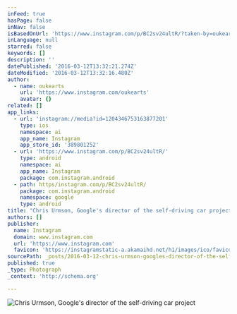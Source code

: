 ```yaml
---
inFeed: true
hasPage: false
inNav: false
isBasedOnUrl: 'https://www.instagram.com/p/BC2sv24ultR/?taken-by=oukearts'
inLanguage: null
starred: false
keywords: []
description: ''
datePublished: '2016-03-12T13:32:21.274Z'
dateModified: '2016-03-12T13:32:16.480Z'
author:
  - name: oukearts
    url: 'https://www.instagram.com/oukearts'
    avatar: {}
related: []
app_links:
  - url: 'instagram://media?id=1204346753163877201'
    type: ios
    namespace: ai
    app_name: Instagram
    app_store_id: '389801252'
  - url: 'https://www.instagram.com/p/BC2sv24ultR/'
    type: android
    namespace: ai
    app_name: Instagram
    package: com.instagram.android
  - path: https/instagram.com/p/BC2sv24ultR/
    package: com.instagram.android
    namespace: google
    type: android
title: "Chris Urmson, Google's director of the self-driving car project"
authors: []
publisher:
  name: Instagram
  domain: www.instagram.com
  url: 'https://www.instagram.com'
  favicon: 'https://instagramstatic-a.akamaihd.net/h1/images/ico/favicon.ico/7cdab0872b15.ico'
sourcePath: _posts/2016-03-12-chris-urmson-googles-director-of-the-self-driving-car-proj.md
published: true
_type: Photograph
_context: 'http://schema.org'

---
```

![Chris Urmson&comma; Google's director of the self-driving car project](https://scontent.cdninstagram.com/t51.2885-15/s640x640/sh0.08/e35/12819130_243992739270154_96220479_n.jpg?ig_cache_key=MTIwNDM0Njc1MzE2Mzg3NzIwMQ%3D%3D.2)